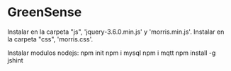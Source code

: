 # GreenSense
 
Instalar en la carpeta "js", 'jquery-3.6.0.min.js' y 'morris.min.js'.
Instalar en la carpeta "css", 'morris.css'.

Instalar modulos nodejs: 
npm init
npm i mysql 
npm i mqtt
npm install -g jshint
